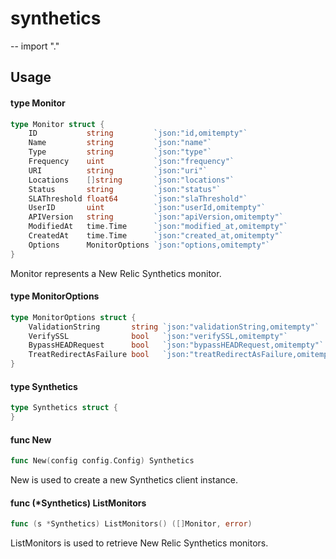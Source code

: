 # synthetics
--
    import "."


## Usage

#### type Monitor

```go
type Monitor struct {
	ID           string         `json:"id,omitempty"`
	Name         string         `json:"name"`
	Type         string         `json:"type"`
	Frequency    uint           `json:"frequency"`
	URI          string         `json:"uri"`
	Locations    []string       `json:"locations"`
	Status       string         `json:"status"`
	SLAThreshold float64        `json:"slaThreshold"`
	UserID       uint           `json:"userId,omitempty"`
	APIVersion   string         `json:"apiVersion,omitempty"`
	ModifiedAt   time.Time      `json:"modified_at,omitempty"`
	CreatedAt    time.Time      `json:"created_at,omitempty"`
	Options      MonitorOptions `json:"options,omitempty"`
}
```

Monitor represents a New Relic Synthetics monitor.

#### type MonitorOptions

```go
type MonitorOptions struct {
	ValidationString       string `json:"validationString,omitempty"`
	VerifySSL              bool   `json:"verifySSL,omitempty"`
	BypassHEADRequest      bool   `json:"bypassHEADRequest,omitempty"`
	TreatRedirectAsFailure bool   `json:"treatRedirectAsFailure,omitempty"`
}
```


#### type Synthetics

```go
type Synthetics struct {
}
```


#### func  New

```go
func New(config config.Config) Synthetics
```
New is used to create a new Synthetics client instance.

#### func (*Synthetics) ListMonitors

```go
func (s *Synthetics) ListMonitors() ([]Monitor, error)
```
ListMonitors is used to retrieve New Relic Synthetics monitors.
